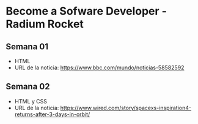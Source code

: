 # Become a Sofware Developer - Radium Rocket

## Semana 01
 
 - HTML
 - URL de la noticia: https://www.bbc.com/mundo/noticias-58582592

## Semana 02

- HTML y CSS
- URL de la noticia: https://www.wired.com/story/spacexs-inspiration4-returns-after-3-days-in-orbit/
